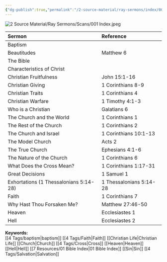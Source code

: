 ```yaml
---
{"dg-publish":true,"permalink":"/2-source-material/ray-sermons/index/001-jun-1957-nov-1957/"}
---
```


![2 Source Material/Ray Sermons/Scans/001 Index.jpeg](/img/user/2%20Source%20Material/Ray%20Sermons/Scans/001%20Index.jpeg)

| Sermon | Reference |
|:------|:----------|
| Baptism |  |
| Beautitudes | Matthew 6 |
| The Bible |  |
| Characteristics of Christ |  |
| Christian Fruitfulness | John 15:1-16 |
| Christian Giving | 1 Corinthians 8-9 |
| Christian Traits | 1 Corinthians 4 |
| Christian Warfare | 1 Timothy 4:1-3 |
| Who is a Christian | Galatians 6 |
| The Church and the World | 1 Corinthians 1 |
| The Rest of the Church | 1 Corinthians 2 |
| The Church and Israel | 1 Corinthians 10:1-13 |
| The Model Church | Acts 2 |
| The True Church | Ephesians 4:1-6 |
| The Nature of the Church | 1 Corinthians 6 |
| What Does the Cross Mean? | 1 Corinthians 1:17-31 |
| Great Decisions | 1 Samuel 1 |
| Exhortations (1 Thessalonians 5:14-28) | 1 Thessalonians 5:14-28 |
| Faith | 1 Corinthians 7 |
| Why Hast Thou Forsaken Me? | Matthew 27:46-50 |
| Heaven | Ecclesiastes 1 |
| Hell | Ecclesiastes 2 |

**Keywords:**  
[[4 Tags/baptism\|baptism]] [[4 Tags/Faith\|Faith]] [[Christian Life\|Christian Life]] [[Church\|Church]] [[4 Tags/Cross\|Cross]] [[Heaven\|Heaven]] [[Hell\|Hell]] [[7 Resources/01 Bible Index\|01 Bible Index]] [[Sin\|Sin]] [[4 Tags/Salvation\|Salvation]]